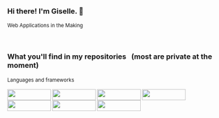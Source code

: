 ### Hi there! I'm Giselle. 👋

<sub>Web Applications in the Making</sub><br>


<!-- 
![Giselle's GitHub stats](https://github-readme-stats.vercel.app/api?username=gisellepbn&show_icons=true&theme=transparent&icon_color=fe428e&title_color=2f80ed&include_all_commits=true&count_private=true&disable_animations=true) -->



<!-- > No code is shared. Only final result to respect **Academic Honesty**

* ✅ Project 0 - Search -> [Functional front-end implementation for Google Search, Google Image Search, and Google Advanced Search](https://youtu.be/ReNR0cJgaSc)
* ✅ Project 1 - Wiki -> [Simple Wikipedia-like online encyclopedia - Django](https://youtu.be/EGFuODaIEDk)
* ✅ Project 2 - Commerce -> [E-commerce auction site - Django](https://youtu.be/VYNJXQFPmpE)
* ✅ Project 3 - Mail -> [Simple front-end for an email client that makes API calls to send and receive emails - HTML, CSS and JavaScript](https://youtu.be/Wam96lOlhWA)
* ✅ Project 4 - Network -> [Social network website for making posts and following users - Django and JavaScript](https://youtu.be/cphQrHT-zdQ)
* ▶️ Final Project - *Work in progress ...* -->



<br>

### What you'll find in my repositories &nbsp; (most are private at the moment)

<sub>Languages and frameworks</sub><br>

<img align="left" width="100" height="25" src="https://img.shields.io/badge/-Html5-e34c26?style=for-the-badge&labelColor=black&logo=HTML5&logoColor=e34c26">

<img align="left" width="100" height="25" src="https://img.shields.io/badge/-CSS3-264de4?style=for-the-badge&labelColor=black&logo=CSS3&logoColor=264de4">

<img align="left" width="100" height="25" src="https://img.shields.io/badge/-SASS-c69?style=for-the-badge&labelColor=black&logo=sass&logoColor=c69">

<img align="left" width="100" height="25" src="https://img.shields.io/badge/-JavaScript-f7df1e?style=for-the-badge&labelColor=black&logo=JavaScript&logoColor=f7df1e">

<img align="left" width="100" height="25" src="https://img.shields.io/badge/-React-61DBFB?style=for-the-badge&labelColor=black&logo=react&logoColor=61DBFB">

<img align="left" width="100" height="25" src="https://img.shields.io/badge/-Python-306998?style=for-the-badge&labelColor=black&logo=python&logoColor=FFD43B">

<img align="left" width="100" height="25" src="https://img.shields.io/badge/-Django-4b982c?style=for-the-badge&labelColor=black&logo=django&logoColor=4b982c"><br>  


<br>

<!-- [![Readme Card](https://github-readme-stats.vercel.app/api/pin/?username=gisellepbn&repo=gisellepbn&show_owner=true&theme=transparent)](https://github.com/anuraghazra/github-readme-stats) -->


<!--
**gisellepbn/gisellepbn** is a ✨ _special_ ✨ repository because its `README.md` (this file) appears on your GitHub profile.

Here are some ideas to get you started:

- 🔭 I’m currently working on ...
- 🌱 I’m currently learning ...
- 👯 I’m looking to collaborate on ...
- 🤔 I’m looking for help with ...
- 💬 Ask me about ...
- 📫 How to reach me: ...
- 😄 Pronouns: ...
- ⚡ Fun fact: ...
-->
